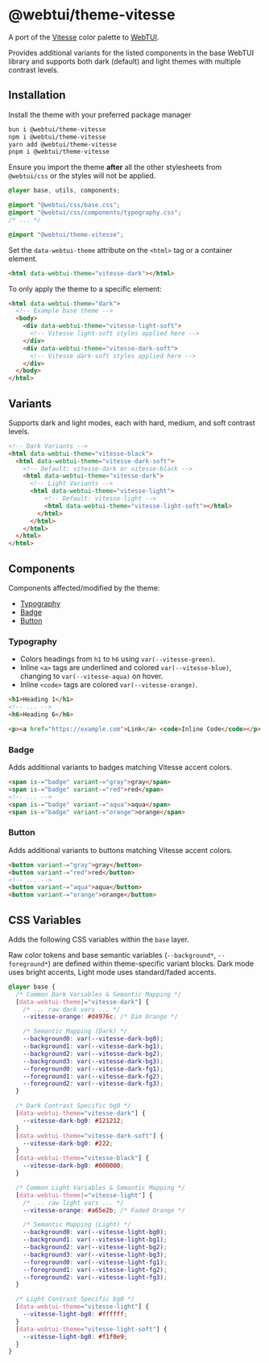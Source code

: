 # @webtui/theme-vitesse

A port of the [Vitesse](https://github.com/antfu/vscode-theme-vitesse) color palette to [WebTUI](https://github.com/webtui/webtui).

Provides additional variants for the listed components in the base WebTUI library and supports both dark (default) and light themes with multiple contrast levels.

## Installation

Install the theme with your preferred package manager

```bash
bun i @webtui/theme-vitesse
npm i @webtui/theme-vitesse
yarn add @webtui/theme-vitesse
pnpm i @webtui/theme-vitesse
```

Ensure you import the theme **after** all the other stylesheets from `@webtui/css` or the styles will not be applied.

```css
@layer base, utils, components;

@import "@webtui/css/base.css";
@import "@webtui/css/components/typography.css";
/* ... */

@import "@webtui/theme-vitesse";
```

Set the `data-webtui-theme` attribute on the `<html>` tag or a container element.

```html
<html data-webtui-theme="vitesse-dark"></html>
```

To only apply the theme to a specific element:

```html
<html data-webtui-theme="dark">
  <!-- Example base theme -->
  <body>
    <div data-webtui-theme="vitesse-light-soft">
      <!-- Vitesse light-soft styles applied here -->
    </div>
    <div data-webtui-theme="vitesse-dark-soft">
      <!-- Vitesse dark-soft styles applied here -->
    </div>
  </body>
</html>
```

## Variants

Supports dark and light modes, each with hard, medium, and soft contrast levels.

```html
<!-- Dark Variants -->
<html data-webtui-theme="vitesse-black">
  <html data-webtui-theme="vitesse-dark-soft">
    <!-- Default: vitesse-dark or vitesse-black -->
    <html data-webtui-theme="vitesse-dark">
      <!-- Light Variants -->
      <html data-webtui-theme="vitesse-light">
          <!-- Default: vitesse-light -->
          <html data-webtui-theme="vitesse-light-soft"></html>
        </html>
      </html>
    </html>
  </html>
</html>
```

## Components

Components affected/modified by the theme:

- [Typography](#typography)
- [Badge](#badge)
- [Button](#button)

### Typography

- Colors headings from `h1` to `h6` using `var(--vitesse-green)`.
- Inline `<a>` tags are underlined and colored `var(--vitesse-blue)`, changing to `var(--vitesse-aqua)` on hover.
- Inline `<code>` tags are colored `var(--vitesse-orange)`.

```html
<h1>Heading 1</h1>
<!-- ... -->
<h6>Heading 6</h6>

<p><a href="https://example.com">Link</a> <code>Inline Code</code></p>
```

### Badge

Adds additional variants to badges matching Vitesse accent colors.

```html
<span is-="badge" variant-="gray">gray</span>
<span is-="badge" variant-="red">red</span>
<!-- ... -->
<span is-="badge" variant-="aqua">aqua</span>
<span is-="badge" variant-="orange">orange</span>
```

### Button

Adds additional variants to buttons matching Vitesse accent colors.

```html
<button variant-="gray">gray</button>
<button variant-="red">red</button>
<!-- ... -->
<button variant-="aqua">aqua</button>
<button variant-="orange">orange</button>
```

## CSS Variables

Adds the following CSS variables within the `base` layer.

Raw color tokens and base semantic variables (`--background*`, `--foreground*`) are defined within theme-specific variant blocks. Dark mode uses bright accents, Light mode uses standard/faded accents.

```css
@layer base {
  /* Common Dark Variables & Semantic Mapping */
  [data-webtui-theme|="vitesse-dark"] {
    /* ... raw dark vars ... */
    --vitesse-orange: #d4976c; /* Dim Orange */

    /* Semantic Mapping (Dark) */
    --background0: var(--vitesse-dark-bg0);
    --background1: var(--vitesse-dark-bg1);
    --background2: var(--vitesse-dark-bg2);
    --background3: var(--vitesse-dark-bg3);
    --foreground0: var(--vitesse-dark-fg1);
    --foreground1: var(--vitesse-dark-fg2);
    --foreground2: var(--vitesse-dark-fg3);
  }

  /* Dark Contrast Specific bg0 */
  [data-webtui-theme="vitesse-dark"] {
    --vitesse-dark-bg0: #121212;
  }
  [data-webtui-theme="vitesse-dark-soft"] {
    --vitesse-dark-bg0: #222;
  }
  [data-webtui-theme="vitesse-black"] {
    --vitesse-dark-bg0: #000000;
  }

  /* Common Light Variables & Semantic Mapping */
  [data-webtui-theme|="vitesse-light"] {
    /* ... raw light vars ... */
    --vitesse-orange: #a65e2b; /* Faded Orange */

    /* Semantic Mapping (Light) */
    --background0: var(--vitesse-light-bg0);
    --background1: var(--vitesse-light-bg1);
    --background2: var(--vitesse-light-bg2);
    --background3: var(--vitesse-light-bg3);
    --foreground0: var(--vitesse-light-fg1);
    --foreground1: var(--vitesse-light-fg2);
    --foreground2: var(--vitesse-light-fg3);
  }

  /* Light Contrast Specific bg0 */
  [data-webtui-theme="vitesse-light"] {
    --vitesse-light-bg0: #ffffff;
  }
  [data-webtui-theme="vitesse-light-soft"] {
    --vitesse-light-bg0: #f1f0e9;
  }
}
```
